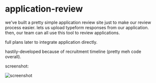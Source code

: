 # application-review

we've built a pretty simple application review site just to make our review process easier.
lets us upload typeform responses from our application. then, our team can all use this tool to review applications.

full plans later to integrate application directly.

hastily-developed because of recruitment timeline (pretty meh code overall).

screenshot:

![screenshot](http://usclavalab.org/assets/images/screencapture-127-0-0-1-8000-review-1471924340446.png)
